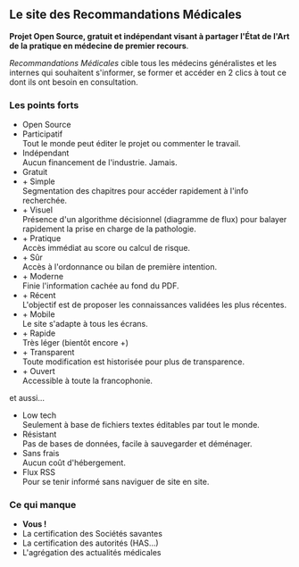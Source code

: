 ## Le site des Recommandations Médicales

**Projet Open Source, gratuit et indépendant visant à partager l'État de l'Art de la pratique en médecine de premier recours**.

*Recommandations Médicales* cible tous les médecins généralistes et les internes qui souhaitent s'informer, se former et accéder en 2 clics à tout ce dont ils ont besoin en consultation.

### Les points forts

- Open Source
- Participatif  
Tout le monde peut éditer le projet ou commenter le travail.
- Indépendant  
Aucun financement de l'industrie. Jamais.
- Gratuit
- \+ Simple  
Segmentation des chapitres pour accéder rapidement à l'info recherchée.
- \+ Visuel  
Présence d'un algorithme décisionnel (diagramme de flux) pour balayer rapidement la prise en charge de la pathologie.
- \+ Pratique  
Accès immédiat au score ou calcul de risque.
- \+ Sûr  
Accès à l'ordonnance ou bilan de première intention.
- \+ Moderne  
Finie l'information cachée au fond du PDF.
- \+ Récent  
L'objectif est de proposer les connaissances validées les plus récentes.
- \+ Mobile  
Le site s'adapte à tous les écrans.
- \+ Rapide  
Très léger (bientôt encore +)
- \+ Transparent  
Toute modification est historisée pour plus de transparence.
- \+ Ouvert  
Accessible à toute la francophonie.

et aussi...

- Low tech  
Seulement à base de fichiers textes éditables par tout le monde.
- Résistant  
Pas de bases de données, facile à sauvegarder et déménager.
- Sans frais  
Aucun coût d'hébergement.
- Flux RSS  
Pour se tenir informé sans naviguer de site en site.

### Ce qui manque

- **Vous !**
- La certification des Sociétés savantes
- La certification des autorités (HAS...)
- L'agrégation des actualités médicales
